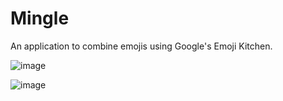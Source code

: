 # Mingle

An application to combine emojis using Google's Emoji Kitchen.

![image](https://github.com/halfmexican/mingle/assets/103920890/b02ede41-c171-417e-8d95-64e33127f857)

![image](https://github.com/halfmexican/mingle/assets/103920890/e4c25e58-bd17-49e9-bc5d-f25773415efe)
